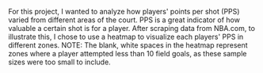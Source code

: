 For this project, I wanted to analyze how players' points per shot (PPS) varied from different areas of the court. PPS is a great indicator of how valuable a certain shot is for a player. After scraping data from NBA.com, to illustrate this, I chose to use a heatmap to visualize each players' PPS in different zones. NOTE: The blank, white spaces in the heatmap represent zones where a player attempted less than 10 field goals, as these sample sizes were too small to include.

